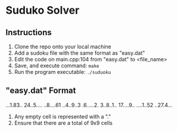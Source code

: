 # Suduko Solver

## Instructions
1. Clone the repo onto your local machine
2. Add a sudoku file with the same format as "easy.dat"
3. Edit the code on main.cpp:104 from "easy.dat" to <file_name>
4. Save, and execute command: `make`
5. Run the program executable: `./suduoku`

## "easy.dat" Format
...1.83..
24..5....
..8....61
..4..9..3
.6.....2.
3..8..1..
17....9..
....1..52
..27.4...

1. Any empty cell is represented with a "."
2. Ensure that there are a total of 9x9 cells
